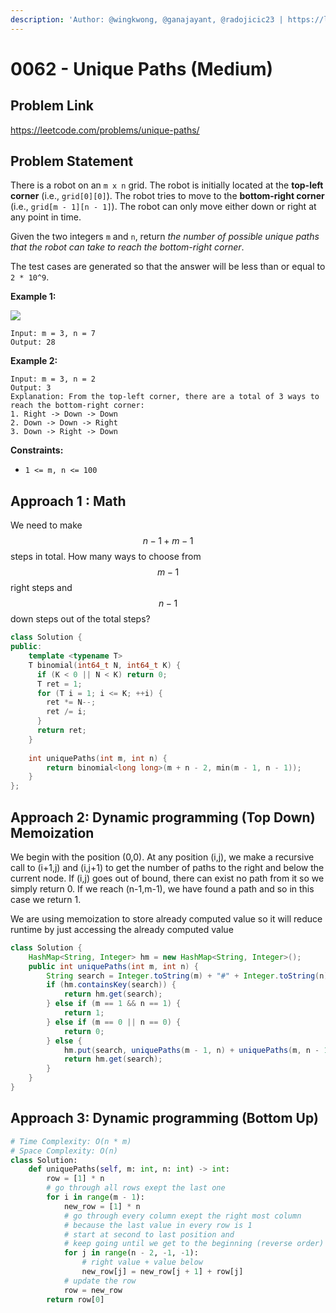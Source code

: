 ```yaml
---
description: 'Author: @wingkwong, @ganajayant, @radojicic23 | https://leetcode.com/problems/unique-paths/'
---
```


# 0062 - Unique Paths (Medium)

## Problem Link

https://leetcode.com/problems/unique-paths/

## Problem Statement

There is a robot on an `m x n` grid. The robot is initially located at the **top-left corner** (i.e., `grid[0][0]`). The robot tries to move to the **bottom-right corner** (i.e., `grid[m - 1][n - 1]`). The robot can only move either down or right at any point in time.

Given the two integers `m` and `n`, return _the number of possible unique paths that the robot can take to reach the bottom-right corner_.

The test cases are generated so that the answer will be less than or equal to `2 * 10^9`.

**Example 1:**

![](https://assets.leetcode.com/uploads/2018/10/22/robot\_maze.png)

```
Input: m = 3, n = 7
Output: 28
```

**Example 2:**

```
Input: m = 3, n = 2
Output: 3
Explanation: From the top-left corner, there are a total of 3 ways to reach the bottom-right corner:
1. Right -> Down -> Down
2. Down -> Down -> Right
3. Down -> Right -> Down
```

**Constraints:**

* `1 <= m, n <= 100`

## Approach 1 : Math

We need to make $$n - 1 + m - 1$$ steps in total. How many ways to choose from $$m - 1$$ right steps and $$n - 1$$ down steps out of the total steps?


<Tabs>
<TabItem value="c++" label="C++">
<SolutionAuthor name="@wingkwong"/>

```cpp
class Solution {
public:
    template <typename T>
    T binomial(int64_t N, int64_t K) {
      if (K < 0 || N < K) return 0;
      T ret = 1;
      for (T i = 1; i <= K; ++i) {
        ret *= N--;
        ret /= i;
      }
      return ret;
    }
    
    int uniquePaths(int m, int n) {
        return binomial<long long>(m + n - 2, min(m - 1, n - 1));
    }
};
```
</TabItem>
</Tabs>

## Approach 2: Dynamic programming (Top Down) Memoization 
We begin with the position (0,0).
At any position (i,j), we make a recursive call to (i+1,j) and (i,j+1) to get the number of paths to the right and below the current node.
If (i,j) goes out of bound, there can exist no path from it so we simply return 0.
If we reach (n-1,m-1), we have found a path and so in this case we return 1.

We are using memoization to store already computed value so it will reduce runtime by just accessing the already computed value
<Tabs>
<TabItem value="java" label="Java">
<SolutionAuthor name="@ganajayant"/>

```java
class Solution {
    HashMap<String, Integer> hm = new HashMap<String, Integer>();
    public int uniquePaths(int m, int n) {
        String search = Integer.toString(m) + "#" + Integer.toString(n);
        if (hm.containsKey(search)) {
            return hm.get(search);
        } else if (m == 1 && n == 1) {
            return 1;
        } else if (m == 0 || n == 0) {
            return 0;
        } else {
            hm.put(search, uniquePaths(m - 1, n) + uniquePaths(m, n - 1));
            return hm.get(search);
        }
    }
}
```
</TabItem>
</Tabs>

## Approach 3: Dynamic programming (Bottom Up)

<Tabs>
<TabItem value="python" label="Python">
<SolutionAuthor name="@radojicic23"/>

```python
# Time Complexity: O(n * m)
# Space Complexity: O(n)
class Solution:
    def uniquePaths(self, m: int, n: int) -> int:
        row = [1] * n
        # go through all rows exept the last one
        for i in range(m - 1):
            new_row = [1] * n
            # go through every column exept the right most column 
            # because the last value in every row is 1
            # start at second to last position and 
            # keep going until we get to the beginning (reverse order)
            for j in range(n - 2, -1, -1):
                # right value + value below
                new_row[j] = new_row[j + 1] + row[j]
            # update the row
            row = new_row
        return row[0]
```

</TabItem>
</Tabs>
